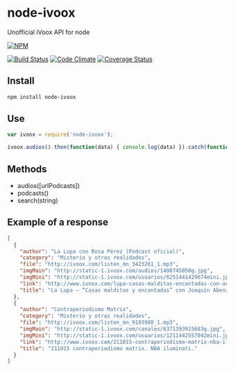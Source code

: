 node-ivoox
===========

Unofficial iVoox API for node

[![NPM](https://nodei.co/npm/node-ivoox.png?downloads=true&downloadRank=true)](https://nodei.co/npm/node-ivoox/)

[![Build Status](https://travis-ci.org/EdgarVaguencia/node-ivoox.svg?branch=master)](https://travis-ci.org/EdgarVaguencia/node-ivoox) [![Code Climate](https://codeclimate.com/github/EdgarVaguencia/node-ivoox/badges/gpa.svg)](https://codeclimate.com/github/EdgarVaguencia/node-ivoox) [![Coverage Status](https://coveralls.io/repos/EdgarVaguencia/node-ivoox/badge.svg?branch=master&service=github)](https://coveralls.io/github/EdgarVaguencia/node-ivoox?branch=master)

Install
-------

```bash
npm install node-ivoox
```

Use
----

```javascript
var ivoox = require('node-ivoox');

ivoox.audios().then(function(data) { console.log(data) }).catch(function(e) { console.error(e); });
```

Methods
-------

* audios([urlPodcasts])
* podcasts()
* search(string)

Example of a response
---------------------

```json
[
  {
    "author": "La Lupa con Rosa Pérez (Podcast oficial)",
    "category": "Misterio y otras realidades",
    "file": "http://ivoox.com/listen_mn_3423261_1.mp3",
    "imgMain": "http://static-1.ivoox.com/audios/1408745050g.jpg",
    "imgMini": "http://static-1.ivoox.com/usuarios/6251441429674mini.jpg",
    "link": "http://www.ivoox.com/lupa-casas-malditas-encantadas-con-audios-mp3_rf_3423261_1.html",
    "title": "La Lupa – “Casas malditas y encantadas” con Joaquín Abenza, J.M Marsella, Jesús..."
  },
  {
    "author": "Contraperiodismo Matrix",
    "category": "Misterio y otras realidades",
    "file": "http://ivoox.com/listen_mn_9103980_1.mp3",
    "imgMain": "http://static-1.ivoox.com/canales/6371393915683g.jpg",
    "imgMini": "http://static-1.ivoox.com/usuarios/1211442557042mini.jpg",
    "link": "http://www.ivoox.com/211015-contraperiodismo-matrix-nba-iluminati-audios-mp3_rf_9103980_1.html",
    "title": "211015 contraperiodismo matrix. NBA iluminati."
  }
]
```



